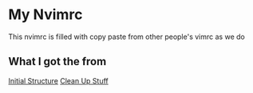 # My Nvimrc

This nvimrc is filled with copy paste from other people's vimrc as we do

## What I got the from

[Initial Structure](https://github.com/ThePrimeagen/.dotfiles/tree/master/nvim/.config/nvim)
[Clean Up Stuff](https://vim.fandom.com/wiki/Keep_your_vimrc_file_clean)
